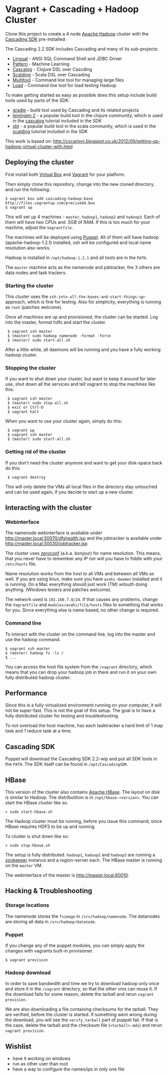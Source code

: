 # Vagrant + Cascading + Hadoop Cluster

Clone this project to create a 4 node [Apache Hadoop](http://hadoop.apache.org) 
cluster with the [Cascading SDK](http://www.cascading.org/sdk/) pre-installed.

The Cascading 2.2 SDK includes Cascading and many of its sub-projects:

* [Lingual](http://www.cascading.org/lingual/) - ANSI SQL Command Shell and JDBC Driver
* [Pattern](http://www.cascading.org/pattern/) - Machine Learning
* [Cascalog](http://cascalog.org) - Clojure DSL over Cascding
* [Scalding](https://github.com/twitter/scalding) - Scala DSL over Cascading
* [Multitool](http://www.cascading.org/multitool/) - Command line tool for managing large files
* [Load](http://www.cascading.org/load/) - Command line tool for load testing Hadoop

To make getting started as easy as possible does this setup include build
tools used by parts of the SDK:

* [gradle](http://www.gradle.org/) - build tool used by Cascading and its
  related projects
* [leiningen 2](http://leiningen.org/) - a popular build tool in the clojure
  community, which is used in the [cascalog](http://cascalog.org/) tutorial
  included in the SDK
* [sbt](http://www.scala-sbt.org/) - a popular build tool in the scala community, which is
  used in the [scalding](https://github.com/twitter/scalding/wiki) tutorial included in the SDK

This work is based on:
http://cscarioni.blogspot.co.uk/2012/09/setting-up-hadoop-virtual-cluster-with.html

## Deploying the cluster

First install both [Virtual Box](http://virtualbox.org) and
[Vagrant](http://vagrantup.com/) for your platform. 

Then simply clone this repository, change into the new cloned directory, and run
the following:

    $ vagrant box add cascading-hadoop-base http://files.vagrantup.com/precise64.box
    $ vagrant up

This will set up 4 machines - `master`, `hadoop1`, `hadoop2` and `hadoop3`. Each 
of them will have two CPUs and .5GB of RAM. If this is too much for your machine, 
adjust the `Vagrantfile`.

The machines will be deployed using [Puppet](http://puppetlabs.com/). All of them
will have hadoop (apache-hadoop-1.2.1) installed, ssh will be configured and
local name resolution also works. 

Hadoop is installed in `/opt/hadoop-1.2.1` and all tools are in the `PATH`.

The `master` machine acts as the namenode and jobtracker, the 3 others are data
nodes and task trackers.

### Starting the cluster

This cluster uses the `ssh-into-all-the-boxes-and-start-things-up`-approach,
which is fine for testing. Also for simplicity, everything is running as `root`
(patches welcome).

Once all machines are up and provisioned, the cluster can be started. Log into
the master, format hdfs and start the cluster.

     $ vagrant ssh master
     $ (master) sudo hadoop namenode -format -force
     $ (master) sudo start-all.sh

After a little while, all daemons will be running and you have a fully working
hadoop cluster.

### Stopping the cluster

If you want to shut down your cluster, but want to keep it around for later
use, shut down all the services and tell vagrant to stop the machines like this:

     $ vagrant ssh master
     $ (master) sudo stop-all.sh
     $ exit or Ctrl-D
     $ vagrant halt

When you want to use your cluster again, simply do this:

     $ vagrant up
     $ vagrant ssh master
     $ (master) sudo start-all.sh


### Getting rid of the cluster

If you don't need the cluster anymore and want to get your disk-space back do
this:

     $ vagrant destroy

This will only delete the VMs all local files in the directory stay untouched
and can be used again, if you decide to start up a new cluster.
     

## Interacting with the cluster

### Webinterface

The namenode webinterface is available under http://master.local:50070/dfshealth.jsp and the
jobtracker is available under http://master.local:50030/jobtracker.jsp

The cluster uses [zeroconf](http://en.wikipedia.org/wiki/Zero-configuration_networking) 
(a.k.a. bonjour) for name resolution. This means, that
you never have to remember any IP nor will you have to fiddle with your
`/etc/hosts` file.

Name resolution works from the host to all VMs and between all VMs as well.  If
you are using linux, make sure you have `avahi-daemon` installed and it is
running. On a Mac everything should just work (TM) witouth doing anything. 
(Windows testers and patches welcome).

The network used is `192.168.7.0/24`. If that causes any problems, change the
`Vagrantfile` and `modules/avahi/file/hosts` files to something that works for
you. Since everything else is name based, no other change is required.

### Command line

To interact with the cluster on the command line, log into the master and
use the hadoop command.

    $ vagrant ssh master
    $ (master) hadoop fs -ls /
    $ ...

You can access the host file system from the `/vagrant` directory, which means that
you can drop your hadoop job in there and run it on your own fully distributed hadoop
cluster.

## Performance

Since this is a fully virtualized environment running on your computer, it will
not be super-fast. This is not the goal of this setup. The goal is to have a fully
distributed cluster for testing and troubleshooting. 

To not overload the host machine, has each tasktracker a hard limit of 1 map task
and 1 reduce task at a time. 


## Cascading SDK

Puppet will download the Cascading SDK 2.2-wip and put all SDK
tools in the `PATH`. The SDK itself can be found in `/opt/CascadingSDK`.

## HBase

This version of the cluster also contains [Apache
HBase](http://hbase.apache.org). The layout on disk is similar to Hadoop.
The distributition is in `/opt/hbase-<version>`. You can start the HBase cluster
like so.

    > sudo start-hbase.sh

The Hadoop cluster must be running, before you issue this command, since HBase
requires HDFS to be up and running.

To cluster is shut down like so:

    > sudo stop-hbase.sh

The setup is fully distributed. `hadoop1`, `hadoop2` and `hadoop3` are running a
[zookeeper](http://zookeeper.apache.org) instance and a region-server each. The HBase
master is running on the `master` VM.

The webinterface of the master is http://master.local:60010.

## Hacking & Troubleshooting

### Storage locations

The namenode stores the `fsimage` in `/srv/hadoop/namenode`. The datanodes  are
storing all data in `/srv/hadoop/datanode`.


### Puppet

If you change any of the puppet modules, you can simply apply the changes with
vagrants built-in provisioner.

    $ vagrant provision

### Hadoop download

In order to save bandwidth and time we try to download hadoop only once and
store it in the `/vagrant` directory, so that the other vms can reuse it. If the
download fails for some reason, delete the tarball and rerun `vagrant
provision`.

We are also downloading a file containing checksums for the tarball. They are
verified, before the cluster is started. If something went wrong during the
download, you will see the `verify_tarball` part of puppet fail. If that is the
case, delete the tarball and the checksum file (`<tarball>.mds`) and rerun
`vagrant provision`.

## Wishlist

- have it working on windows
- run as other user than root
- have a way to configure the names/ips in only one file
